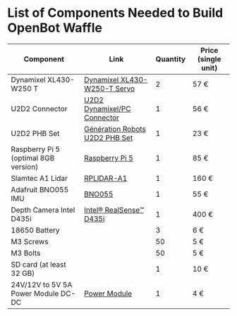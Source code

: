 # List of Components Needed to Build OpenBot Waffle

| Component                          | Link                                                                                                                                                                                                                     | Quantity | Price (single unit) |
| ---------------------------------- | ------------------------------------------------------------------------------------------------------------------------------------------------------------------------------------------------------------------------ | -------- | ------------------- |
| Dynamixel XL430-W250 T             | [Dynamixel XL430-W250-T Servo](https://www.generationrobots.com/en/402823-dynamixel-xl430-w250-t-servomotor.html?srsltid=AfmBOooP-YOxKh9rB9JfPA5r6kj3eyLPhU-8wSd_8zStUAkCW7ZvoyMM)                                                  | 2        | 57 €                |
| U2D2 Connector                     | [U2D2 Dynamixel/PC Connector](https://www.generationrobots.com/en/402820-u2d2-dynamixelpc-connector.html)                                                                                                                | 1        | 56 €                |
| U2D2 PHB Set                       | [Génération Robots U2D2 PHB Set](https://www.generationrobots.com/en/403359-u2d2-power-hub-board.html)                                                                                                                     | 1        | 23 €                |
| Raspberry Pi 5 (optimal 8GB version)| [Raspberry Pi 5](https://www.raspberrypi.com/products/raspberry-pi-5/?variant=raspberry-pi-5-8gb)                                                                                                                         | 1        | 85 €                |
| Slamtec A1 Lidar                   | [RPLIDAR-A1](https://www.slamtec.com/en/lidar/a1)                                                                                                                                                                          | 1        | 160 €               |
| Adafruit BNO055 IMU                | [BNO055](https://www.robofun.ro/9-dof-senzor-de-orientare-absoluta-bno055.html?gad_source=1&gclid=Cj0KCQiA4-y8BhC3ARIsAHmjC_FwhBONu-vm-3HE_E8sS-lVuzwsnBiAQyNN_sxJRvxAZ3OmKCkYyZcaAmnJEALw_wcB)                       | 1        | 55 €                |
| Depth Camera Intel D435i           | [Intel® RealSense™ D435i](https://www.intelrealsense.com/depth-camera-d435i/)                                                                                                                                             | 1        | 400 €               |
| 18650 Battery                      |                                                                                                                                                                                                                          | 3        | 6 €                 |
| M3 Screws                          |                                                                                                                                                                                                                          | 50       | 5 €                 |
| M3 Bolts                           |                                                                                                                                                                                                                          | 50       | 5 €                 |
| SD card (at least 32 GB)                           |                                                                                                                                                                                                                         | 1       | 10 €                 |
| 24V/12V to 5V 5A Power Module DC-DC                           | [Power Module](https://www.optimusdigital.ro/en/step-down-power-supplies/12484-24v12v-to-5v-5a-power-module-dc-dc-xy-3606-power-converter.html?srsltid=AfmBOoqAg1bL9AceosPHLt8eruvlEPW0CgIqSmBKvsfywljcwn_1_yFz)                                                                                                                                                                                                                         | 1       | 4 €                 |